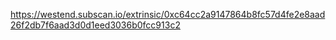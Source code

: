 https://westend.subscan.io/extrinsic/0xc64cc2a9147864b8fc57d4fe2e8aad26f2db7f6aad3d0d1eed3036b0fcc913c2
